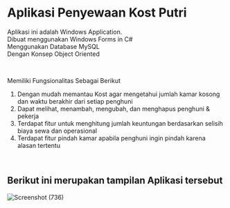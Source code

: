 # Aplikasi Penyewaan Kost Putri
Aplikasi ini adalah Windows Application. <br />
Dibuat menggunakan Windows Forms in C# <br />
Menggunakan Database MySQL <br />
Dengan Konsep Object Oriented <br />

<br />

Memiliki Fungsionalitas Sebagai Berikut <br />
1. Dengan mudah memantau Kost agar mengetahui jumlah kamar kosong dan waktu berakhir dari setiap penghuni
2. Dapat melihat, menambah, mengubah, dan menghapus penghuni & pekerja
3. Terdapat fitur untuk menghitung jumlah keuntungan berdasarkan selisih biaya sewa dan operasional
4. Terdapat fitur pindah kamar apabila penghuni ingin pindah karena alasan tertentu
<br />

## Berikut ini merupakan tampilan Aplikasi tersebut

![Screenshot (736)](https://user-images.githubusercontent.com/64438437/207772142-aad57ee4-3dfe-4637-87b8-30c4e1a52919.png)
